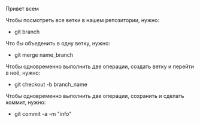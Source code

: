 Привет всем

Чтобы посмотреть все ветки в нашем репозитории, нужно:
* git branch

Что бы объеденить в одну ветку, нужно:

* git merge name_branch

Чтобы одновременно выполнить две операции, создать ветку и перейти в неё, нужно:
* git checkout -b branch_name

Чтобы одновременно выполнить две операции, сохранить и сделать коммит, нужно:
* git commit -a -m "info"